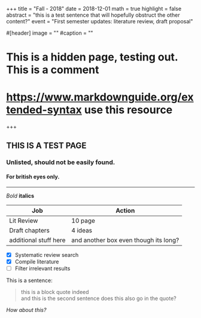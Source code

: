 +++
title = "Fall - 2018"
date = 2018-12-01
math = true 
highlight = false
abstract = "this is a test sentence that will hopefully obstruct the other content?"
event = "First semester updates: literature review, draft proposal"

#[header] image = "" 
#caption = ""




# This is a hidden page, testing out. This is a comment
# https://www.markdownguide.org/extended-syntax use this resource

+++



## THIS IS A TEST PAGE
### Unlisted, should not be easily found. 
#### For british eyes only.
___

*Bold*
**italics**

| Job         | Action      |
| ------- | ----- |
| Lit Review  | 10 page     |
| Draft chapters  | 4 ideas      |
| additional stuff here | and another box even though its long?|


- [x] Systematic review search
- [x] Compile literature
- [ ] Filter irrelevant results

This is a sentence:

>this is a block quote indeed <br> and this is the second sentence
does this also go in the quote?

*How about this?*
